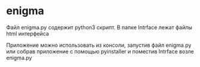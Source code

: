 # enigma

Файл enigma.py содержит python3 скрипт. В папке Intrface лежат файлы html интерфейса

Приложение можно использовать из консоли, запустив файл enigma.py или собрав приложение с помощью pyinstaller и поместив Intrface возле enigma.py
